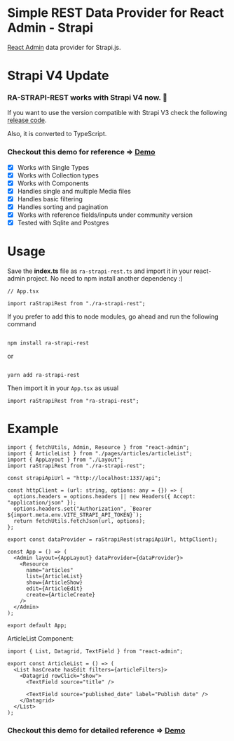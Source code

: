 # Simple REST Data Provider for React Admin - Strapi

[React Admin](https://marmelab.com/react-admin/) data provider for Strapi.js.

# Strapi V4 Update

### RA-STRAPI-REST works with Strapi V4 now. 🚀

If you want to use the version compatible with Strapi V3 check the following [release code](https://github.com/nazirov91/ra-strapi-rest/releases/tag/0.1.2).

Also, it is converted to TypeScript.

### Checkout this demo for reference => [Demo](https://github.com/nazirov91/ra-strapi-rest-demo)

- [x] Works with Single Types
- [x] Works with Collection types
- [x] Works with Components
- [x] Handles single and multiple Media files
- [x] Handles basic filtering
- [x] Handles sorting and pagination
- [x] Works with reference fields/inputs under community version
- [x] Tested with Sqlite and Postgres

# Usage

Save the **index.ts** file as `ra-strapi-rest.ts` and import it in your react-admin project. No need to npm install another dependency :)

```tsx
// App.tsx

import raStrapiRest from "./ra-strapi-rest";
```

If you prefer to add this to node modules, go ahead and run the following command

```

npm install ra-strapi-rest

```

or

```

yarn add ra-strapi-rest

```

Then import it in your `App.tsx` as usual

```tsx
import raStrapiRest from "ra-strapi-rest";
```

# Example

```tsx
import { fetchUtils, Admin, Resource } from "react-admin";
import { ArticleList } from "./pages/articles/articleList";
import { AppLayout } from "./Layout";
import raStrapiRest from "./ra-strapi-rest";

const strapiApiUrl = "http://localhost:1337/api";

const httpClient = (url: string, options: any = {}) => {
  options.headers = options.headers || new Headers({ Accept: "application/json" });
  options.headers.set("Authorization", `Bearer ${import.meta.env.VITE_STRAPI_API_TOKEN}`);
  return fetchUtils.fetchJson(url, options);
};

export const dataProvider = raStrapiRest(strapiApiUrl, httpClient);

const App = () => (
  <Admin layout={AppLayout} dataProvider={dataProvider}>
    <Resource
      name="articles"
      list={ArticleList}
      show={ArticleShow}
      edit={ArticleEdit}
      create={ArticleCreate}
    />
  </Admin>
);

export default App;
```

ArticleList Component:

```tsx
import { List, Datagrid, TextField } from "react-admin";

export const ArticleList = () => (
  <List hasCreate hasEdit filters={articleFilters}>
    <Datagrid rowClick="show">
      <TextField source="title" />

      <TextField source="published_date" label="Publish date" />
    </Datagrid>
  </List>
);
```

### Checkout this demo for detailed reference => [Demo](https://github.com/nazirov91/ra-strapi-rest-demo)
